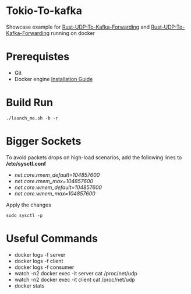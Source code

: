 # Tokio-To-kafka

Showcase example for [Rust-UDP-To-Kafka-Forwarding](https://github.com/newfla/Rust-UDP-To-Kafka-Forwarding) and [Rust-UDP-To-Kafka-Forwarding](https://github.com/newfla/Rust-UDP-Traffic-Generator) running on docker

# Prerequistes
- Git
- Docker engine [Installation Guide](https://docs.docker.com/engine/install)

# Build Run
```
./launch_me.sh -b -r
```

# Bigger Sockets
To avoid packets drops on high-load scenarios, add the following lines to **/etc/sysctl.conf**
- *net.core.rmem_default=104857600*
- *net.core.rmem_max=104857600*
- *net.core.wmem_default=104857600*
- *net.core.wmem_max=104857600*

Apply the changes
```
sudo sysctl -p
```

# Useful Commands
- docker logs -f server
- docker logs -f client
- docker logs -f consumer
- watch -n2 docker exec -it server cat /proc/net/udp
- watch -n2 docker exec -it client cat /proc/net/udp
- docker stats
